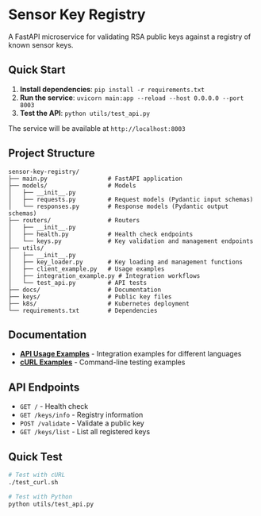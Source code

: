 # Sensor Key Registry

A FastAPI microservice for validating RSA public keys against a registry of known sensor keys.

## Quick Start

1. **Install dependencies**: `pip install -r requirements.txt`
2. **Run the service**: `uvicorn main:app --reload --host 0.0.0.0 --port 8003`
3. **Test the API**: `python utils/test_api.py`

The service will be available at `http://localhost:8003`

## Project Structure

```
sensor-key-registry/
├── main.py                 # FastAPI application
├── models/                 # Models
│   ├── __init__.py         
│   ├── requests.py         # Request models (Pydantic input schemas)
│   └── responses.py        # Response models (Pydantic output schemas)
├── routers/                # Routers
│   ├── __init__.py         
│   ├── health.py           # Health check endpoints
│   └── keys.py             # Key validation and management endpoints
├── utils/
│   ├── __init__.py         
│   ├── key_loader.py       # Key loading and management functions
│   ├── client_example.py   # Usage examples
│   ├── integration_example.py # Integration workflows
│   └── test_api.py         # API tests
├── docs/                   # Documentation
├── keys/                   # Public key files
├── k8s/                    # Kubernetes deployment
└── requirements.txt        # Dependencies
```

## Documentation

- **[API Usage Examples](docs/API_USAGE.md)** - Integration examples for different languages
- **[cURL Examples](docs/CURL_EXAMPLES.md)** - Command-line testing examples

## API Endpoints

- `GET /` - Health check
- `GET /keys/info` - Registry information
- `POST /validate` - Validate a public key
- `GET /keys/list` - List all registered keys

## Quick Test

```bash
# Test with cURL
./test_curl.sh

# Test with Python
python utils/test_api.py
```

